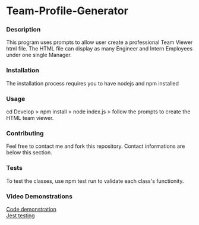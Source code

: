 # Team-Profile-Generator

### Description
This program uses prompts to allow user create a professional Team Viewer html file. The HTML file can display as many Engineer and Intern Employees under one single Manager.

### Installation
The installation process requires you to have nodejs and npm installed

### Usage
cd Develop > npm install > node index.js > follow the prompts to create the HTML team viewer.

### Contributing
Feel free to contact me and fork this repository. Contact informations are below this section.

### Tests
To test the classes, use npm test run to validate each class's functionity.

### Video Demonstrations
[Code demonstration](https://drive.google.com/file/d/1BGEvZn9RStu9CXb8b8HRHEzlwkok50oq/view?usp=sharing)   
[Jest testing](https://drive.google.com/file/d/1NTYx1N7rIpuCdR97uQZJ2xZL4TZ-7Y_v/view?usp=sharing)   
